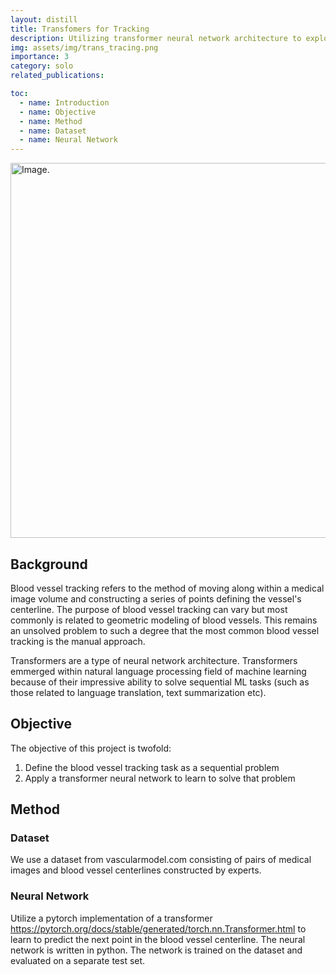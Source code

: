 ```yaml
---
layout: distill
title: Transfomers for Tracking 
description: Utilizing transformer neural network architecture to exploit the sequential nature of blood vessel tracking
img: assets/img/trans_tracing.png
importance: 3
category: solo
related_publications:

toc:
  - name: Introduction
  - name: Objective
  - name: Method
  - name: Dataset
  - name: Neural Network
---
```


<img src="../../assets/img/trans_tracing.png" alt="Image." width="600"/>

## Background

Blood vessel tracking refers to the method of moving along within a medical image volume and constructing a series of points defining the vessel's centerline.
The purpose of blood vessel tracking can vary but most commonly is related to geometric modeling of blood vessels.
This remains an unsolved problem to such a degree that the most common blood vessel tracking is the manual approach.

Transformers are a type of neural network architecture. Transformers emmerged within natural language processing field of machine learning because of their impressive ability to solve sequential ML tasks (such as those related to language translation, text summarization etc).

## Objective

The objective of this project is twofold:
1. Define the blood vessel tracking task as a sequential problem
2. Apply a transformer neural network to learn to solve that problem

## Method

### Dataset
We use a dataset from vascularmodel.com consisting of pairs of medical images and blood vessel centerlines constructed by experts.

### Neural Network
Utilize a pytorch implementation of a transformer <d-footnote>https://pytorch.org/docs/stable/generated/torch.nn.Transformer.html</d-footnote> to learn to predict the next point in the blood vessel centerline. The neural network is written in python. The network is trained on the dataset and evaluated on a separate test set.
